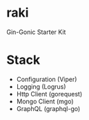 # raki
Gin-Gonic Starter Kit

Stack
===
 - Configuration (Viper)
 - Logging (Logrus)
 - Http Client (gorequest)
 - Mongo Client (mgo)
 - GraphQL (graphql-go)
